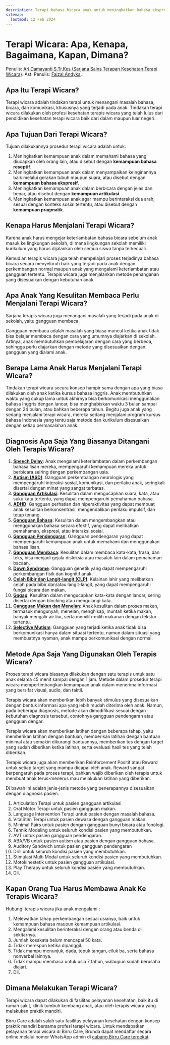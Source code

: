 ```yaml
---
description: Terapi bahasa bicara anak untuk meningkatkan bahasa ekspresif, reseptif, artikulasi, kelancaran bicara, bermain, membaca, belajar, serta kemampuan makan dan menelan.
sitemap:
  lastmod: 12 Feb 2024
---
```


# Terapi Wicara: Apa, Kenapa, Bagaimana, Kapan, Dimana?

Penulis: [Ari Damayanti S.Tr.Kes (Sarjana Sains Terapan Kesehatan Terapi Wicara)](https://www.linkedin.com/in/aridamayanti/).
Ast. Penulis: [Faizal Andyka](https://www.linkedin.com/in/faizalandyka/).

## Apa Itu Terapi Wicara?

Terapi wicara adalah tindakan terapi untuk menangani masalah bahasa, bicara, dan komunikasi, khususnya yang terjadi pada anak. Tindakan terapi wicara dilakukan oleh profesi kesehatan terapis wicara yang telah lulus dari pendidikan kesehatan terapi wicara baik dari dalam maupun luar negeri.

## Apa Tujuan Dari Terapi Wicara?

Tujuan dilakukannya prosedur terapi wicara adalah untuk:

1. Meningkatkan kemampuan anak dalam memahami bahasa yang diucapkan oleh orang lain, atau disebut dengan **kemampuan bahasa reseptif**.
2. Meningkatkan kemampuan anak dalam menyampaikan keinginannya baik melalui gerakan tubuh maupun suara, atau disebut dengan **kemampuan bahasa ekspresif**.
3. Meningkatkan kemampuan anak dalam berbicara dengan jelas dan benar, atau disebut dengan **kemampuan artikulasi**.
4. Meningkatkan kemampuan anak agar mampu berinteraksi dua arah, sesuai dengan konteks sosial tertentu, atau disebut dengan **kemampuan pragmatik**.

## Kenapa Harus Menjalani Terapi Wicara?

Karena anak harus mengejar keterlambatan bahasa bicara sebelum anak masuk ke lingkungan sekolah, di mana lingkungan sekolah memiliki kurikulum yang harus dijalankan oleh semua siswa tanpa terkecuali.

Kemudian terapis wicara juga telah mempelajari proses terjadinya bahasa bicara secara menyeluruh baik yang terjadi pada anak dengan perkembangan normal maupun anak yang mengalami keterlambatan atau gangguan tertentu. Terapis wicara juga menjalankan metode penanganan yang disesuaikan dengan kebutuhan anak.

## Apa Anak Yang Kesulitan Membaca Perlu Menjalani Terapi Wicara?

Sarjana terapis wicara juga menangani masalah yang terjadi pada anak di sekolah, yaitu gangguan membaca.

Gangguan membaca adalah masalah yang biasa muncul ketika anak tidak bisa belajar membaca dengan cara yang umumnya diajarkan di sekolah. Artinya, anak membutuhkan pembelajaran dengan cara yang berbeda, sehingga perlu diajarkan dengan metode yang disesuaikan dengan gangguan yang dialami anak.

## Berapa Lama Anak Harus Menjalani Terapi Wicara?

Tindakan terapi wicara secara konsep hampir sama dengan apa yang biasa dilakukan oleh anak ketika kursus bahasa Inggris. Anak membutuhkan waktu yang cukup lama untuk akhirnya bisa berkomunikasi menggunakan bahasa Inggris dengan lancar, bisa menghabiskan waktu 3 bulan sampai dengan 24 bulan, atau bahkan beberapa tahun. Begitu juga anak yang sedang menjalani terapi wicara, mereka sedang menjalani program kursus bahasa Indonesia yang tentu saja metode dan kurikulum disesuaikan dengan setiap permasalahan anak.

## Diagnosis Apa Saja Yang Biasanya Ditangani Oleh Terapis Wicara?

1. [**Speech Delay**](https://birru.co/kasus/speech-delay/): Anak mengalami keterlambatan dalam perkembangan bahasa lisan mereka, mempengaruhi kemampuan mereka untuk berbicara seiring dengan perkembangan usia.
2. [**Autism (ASD)**](https://birru.co/kasus/autism/): Gangguan perkembangan neurologis yang mempengaruhi interaksi sosial, komunikasi, dan perilaku anak, seringkali disertai dengan minat yang sangat terbatas.
3. [**Gangguan Artikulasi**](https://birru.co/kasus/gangguan-artikulasi/): Kesulitan dalam mengucapkan suara, kata, atau suku kata tertentu, yang dapat mempengaruhi pemahaman bahasa.
4. [**ADHD**](https://birru.co/kasus/adhd/): Gangguan perhatian dan hiperaktivitas yang dapat membuat anak kesulitan berkonsentrasi, mengendalikan perilaku impulsif, dan tetap tenang.
5. [**Gangguan Bahasa**](https://birru.co/kasus/gangguan-bahasa/): Kesulitan dalam mengembangkan atau menggunakan bahasa secara efektif, yang dapat melibatkan pemahaman, ekspresi, atau interaksi sosial.
6. [**Gangguan Pendengaran**](https://birru.co/kasus/gangguan-pendengaran/): Gangguan pendengaran yang dapat mempengaruhi kemampuan anak untuk memahami dan menggunakan bahasa lisan.
7. [**Gangguan Membaca**](https://birru.co/kasus/gangguan-membaca/): Kesulitan dalam membaca kata-kata, frasa, dan teks, bisa menjadi gejala disleksia atau masalah lain dalam pemahaman bacaan.
8. [**Down Syndrome**](https://birru.co/kasus/down-syndrome/): Gangguan genetik yang dapat mempengaruhi perkembangan fisik dan kognitif anak.
9. [**Celah Bibir dan Langit-langit (CLP)**](https://birru.co/kasus/celah-bibir-dan-langit-langit/): Kelainan lahir yang melibatkan celah pada bibir dan/atau langit-langit, yang dapat mempengaruhi fungsi bicara dan makan.
10. [**Gagap**](https://birru.co/kasus/gagap/): Kesulitan dalam mengucapkan kata-kata dengan lancar, sering disertai dengan blocking atau mengulangi kata.
11. [**Gangguan Makan dan Menelan**](https://birru.co/kasus/gangguan-makan-dan-menelan/): Anak kesulitan dalam proses makan, termasuk mengunyah, menelan, menghisap, muntah ketika makan, banyak mengalir air liur, serta memilih-milih makanan dengan tekstur tertentu.
12. [**Selective Mutism**](https://birru.co/kasus/selective-mutism/): Gangguan yang terjadi ketika anak tidak bisa berkomunikasi hanya dalam situasi tertentu, namun dalam situasi yang membuatnya nyaman, anak mampu berkomunikasi dengan normal.

## Metode Apa Saja Yang Digunakan Oleh Terapis Wicara?

Proses terapi wicara biasanya dilakukan dengan satu terapis untuk satu anak selama 45 menit sampai dengan 1 jam. Metode dalam prosedur terapi wicara mempertimbangkan kemampuan anak dalam menerima informasi yang bersifat visual, audio, dan taktil.

Terapis wicara akan memberikan lebih banyak stimulus yang disesuaikan dengan bentuk informasi apa yang lebih mudah diterima oleh anak. Namun, pada beberapa diagnosis, metode akan dimodifikasi sesuai dengan kebutuhan diagnosis tersebut, contohnya gangguan pendengaran atau gangguan dengar.

Terapis wicara akan memberikan latihan dengan beberapa tahap, yaitu memberikan latihan dengan bantuan, memberikan latihan dengan bantuan minimal atau semakin dikurangi bantuannya, memberikan tes dengan target yang sudah diberikan ketika latihan, serta evaluasi hasil tes yang telah diberikan.

Terapis wicara juga akan memberikan Reinforcement Positif atau Reward untuk setiap target yang mampu dicapai oleh anak. Reward sangat berpengaruh pada proses terapi, bahkan wajib diberikan oleh terapis untuk membuat anak terus-menerus mau melakukan latihan yang diberikan.

Di bawah ini adalah jenis-jenis metode yang penerapannya disesuaikan dengan diagnosis pasien.

1. Articulation Terapi untuk pasien gangguan artikulasi
2. Oral Motor Terapi untuk pasien gangguan makan.
3. Language Intervention Terapi untuk pasien dengan masalah bahasa.
4. VitalStim Terapi untuk pasien dewasa dengan gangguan makan
5. Minimal Pairs untuk pasien dengan gangguan bunyi bicara atau fonologi.
6. Tehnik Modeling untuk seluruh kondisi pasien yang membutuhkan.
7. AVT untuk pasien gangguan pendengaran.
8. ABA/VB untuk pasien autism atau pasien dengan gangguan bahasa.
9. Auditory Sandwich untuk pasien gangguan pendengaran
10. Drill untuk seluruh kondisi pasien yang membutuhkan.
11. Stimulasi Multi Modal untuk seluruh kondisi pasien yang membutuhkan.
12. Motokinestetik untuk pasien gangguan artikulasi.
13. Play Therapy untuk seluruh kondisi pasien yang membutuhkan.
14. Dll.

## Kapan Orang Tua Harus Membawa Anak Ke Terapis Wicara?

Hubungi terapis wicara jika anak mengalami :

1. Melewatkan tahap perkembangan sesuai usianya, baik untuk kemampuan bahasa maupun kemampuan artikulasi.
2. Mengalami kesulitan berinteraksi dengan orang atau benda di sekitarnya.
3. Jumlah kosakata belum mencapai 50 kata.
4. Tidak merespon ketika dipanggil.
5. Tidak mampu menunjuk, dada, tepuk tangan, ciluk ba, serta bahasa nonverbal lainnya.
6. Tidak mampu membaca untuk usia 7 tahun, walaupun sudah berusaha diajari.
7. Dll.

## Dimana Melakukan Terapi Wicara?

Terapi wicara dapat dilakukan di fasilitas pelayanan kesehatan, baik itu di rumah sakit, klinik tumbuh kembang anak, atau oleh terapis wicara yang melakukan praktik mandiri.

Birru Care adalah salah satu fasilitas pelayanan kesehatan dengan konsep praktik mandiri bersama profesi terapi wicara. Untuk mendapatkan pelayanan terapi wicara di Birru Care, Brunda dapat mendaftar secara online melalui nomor WhatsApp admin di [cabang Birru Care terdekat](https://birru.co/cabang/).
